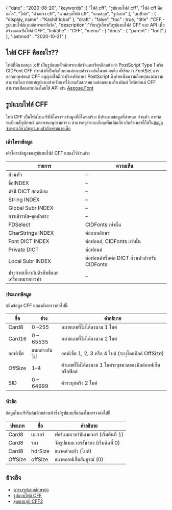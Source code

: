 {
  "date" : "2020-08-20",
  "keywords" :[ "ไฟล์ cff", "รูปแบบไฟล์ cff", "ไฟล์ cff คืออะไร", "ไฟล์", "ตัวอย่าง cff", "นามสกุลไฟล์ cff", "นามสกุล", "รูปแบบ" ],
  "author" : {
    "display_name" : "Kashif Iqbal"
},
  "draft" : "false",
  "toc" : true,
  "title" :"CFF - รูปแบบไฟล์แบบอักษรกะทัดรัด",
  "description":"เรียนรู้เกี่ยวกับรูปแบบไฟล์ CFF และ API เพื่อสร้างและเปิดไฟล์ CFF",
  "linktitle" : "CFF",
  "menu" : {
    "docs" : {
      "parent" : "font"
}
},
  "lastmod" : "2020-10-21"
}

## ไฟล์ CFF คืออะไร??

ไฟล์ที่มีนามสกุล .cff เป็นรูปแบบตัวอักษรกะทัดรัดและเรียกอีกอย่างว่า PostScript Type 1 หรือ CIDFont CFF ทำหน้าที่เป็นที่เก็บฟอนต์หลายตัวรวมกันในหน่วยเดียวที่เรียกว่า FontSet การออกแบบฟอนต์ CFF อนุญาตให้มีการฝังรหัสภาษา PostScript ซึ่งช่วยเพิ่มความยืดหยุ่นและความสามารถในการขยายรูปแบบสำหรับการใช้งานกับสภาพแวดล้อมของเครื่องพิมพ์ ไฟล์ฟอนต์ CFF สามารถเปิดและแปลงโดยใช้ API เช่น [Aspose.Font](https://products.aspose.com/font)

## รูปแบบไฟล์ CFF

ไฟล์ CFF เป็นไฟล์ไบนารีที่มีโครงร่างข้อมูลที่มีโครงสร้าง มีประเภทข้อมูลที่กำหนด ส่วนหัว การจัดระเบียบสัญลักษณ์ และพจนานุกรมตาราง สามารถดูรายละเอียดเพิ่มเติมเกี่ยวกับสิ่งเหล่านี้ได้ใน[ข้อมูลจำเพาะเกี่ยวกับรูปแบบตัวอักษรขนาดเล็ก](https://learn.microsoft.com/en-us/typography/opentype/spec/cff)

### เค้าโครงข้อมูล
เค้าโครงข้อมูลของรูปแบบไฟล์ CFF แสดงไว้ด้านล่าง

|รายการ|ความเห็น|
---|---|
|ส่วนหัว|–|
|ชื่อINDEX|–|
|ดัชนี DICT ยอดนิยม|–|
|String INDEX|–|
|Global Subr INDEX|–|
|การเข้ารหัส–ชุดอักขระ|–|
|FDSelect|CIDFonts เท่านั้น|
|CharStrings INDEX|ต่อแบบอักษร|
|Font DICT INDEX|ต่อฟอนต์, CIDFonts เท่านั้น|
|Private DICT|ต่อฟอนต์|
|Local Subr INDEX|ต่อฟอนต์หรือต่อ DICT ส่วนตัวสำหรับ CIDFonts|
|ประกาศเกี่ยวกับลิขสิทธิ์และเครื่องหมายการค้า|–|

### ประเภทข้อมูล

ชนิดข้อมูล CFF แสดงดังตารางต่อไปนี้

|ชื่อ|ช่วง|คำอธิบาย|
---|---|---|
|Card8|0 –255|หมายเลขที่ไม่ได้ลงนาม 1 ไบต์|
|Card16|0 – 65535|หมายเลขที่ไม่ได้ลงนาม 2 ไบต์|
|ออฟเซ็ต|แตกต่างกันไป|ออฟเซ็ต 1, 2, 3 หรือ 4 ไบต์ (ระบุโดยฟิลด์ OffSize)|
|OffSize|1–4|ตัวเลขที่ไม่ได้ลงนาม 1 ไบต์ระบุขนาดของฟิลด์ออฟเซ็ตหรือฟิลด์|
|SID|0 – 64999|ตัวระบุสตริง 2 ไบต์|

### หัวข้อ

ข้อมูลไบนารีเริ่มต้นด้วยส่วนหัวซึ่งมีรูปแบบที่แสดงในตารางต่อไปนี้

|ประเภท|ชื่อ|คำอธิบาย|
---|---|---|
|Card8|เมเจอร์|ฟอร์แมตเวอร์ชันเมเจอร์ (เริ่มต้นที่ 1)|
|Card8|รอง|จัดรูปแบบเวอร์ชันรอง (เริ่มต้นที่ 0)|
|Card8|hdrSize| ขนาดส่วนหัว (ไบต์)|
|OffSize|offSize|ขนาดออฟเซ็ตสัมบูรณ์ (0)|

## อ้างอิง

* [ตารางรูปแบบอักษรย่อ](https://learn.microsoft.com/en-us/typography/opentype/spec/cff)
* [รูปแบบไฟล์ CFF](https://adobe-type-tools.github.io/font-tech-notes/pdfs/5176.CFF.pdf)
* [ชุดแผนภูมิ CFF2](https://learn.microsoft.com/en-us/typography/opentype/spec/cff2charstr)

